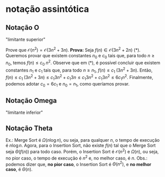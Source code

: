 # notação assintótica

## Notação O

"limitante superior"

Prove que $\mathcal{O}(n^2) = \mathcal{O}(3n^2 + 3n)$.
**Prova:** Seja $f(n) \in \mathcal{O}(3n^2 + 2n)$ (\*). Queremos provar que existem constantes $n_0$ e $c_0$ tais que, para todo $n \geq n_0$, temos $f(n) \leq c_0 \; n^2$. Observe que em (*), é possível concluir que existem constantes $n_1$ e $c_1$ tais que, para todo $n \geq n_1$, $f(n) \leq c_1 \; (3n^2 + 3n)$. Então, $f(n) \leq c_1 \; (3n^2 + 3n) \leq c_1 3n^2 + c_1 3n \leq c_1 3n^2 + c_1 3n^2 \leq  6 c_1 n^2$. Finalmente, podemos adotar $c_0 = 6 c_1$ e $n_0 = n_1$, como queríamos provar.

## Notação Omega

"limitante inferior"

## Notação Theta

Ex.: Merge Sort é $\Omega(n \log n)$, ou seja, para qualquer $n$, o tempo de execução é $n \log n$. Agora, para o Insertion Sort, não existe $f(n)$ tal que o Merge Sort seja $\Theta(f(n))$ para todo caso. Porém, o Insertion Sort é $\mathcal{O}(n^2)$ e $\Omega(n)$, ou seja, no pior caso, o tempo de execução é $n^2$ e, no melhor caso, é $n$.
Obs.: podemos dizer que, **no pior caso**, o Insertion Sort é $\Theta(n^2)$, e **no melhor caso**, é $\Theta(n)$.